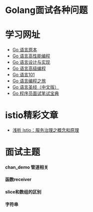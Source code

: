 Golang面试各种问题
==================

# 学习网址

* [Go 语言原本](https://golang.design/under-the-hood/)
* [Go 语言高性能编程](https://geektutu.com/post/high-performance-go.html)
* [Go 语言设计与实现](https://draveness.me/golang/)
* [Go 语言高级编程](http://books.studygolang.com/advanced-go-programming-book/)
* [Go 语言101](https://gfw.go101.org/)
* [Go 语言编程之旅](https://golang2.eddycjy.com/)
* [Go 语言圣经（中文版）](https://books.studygolang.com/gopl-zh/)
* [Go 程序员面试笔试宝典](https://golang.design/go-questions/interface/receiver/)

# istio精彩文章

* [浅析 Istio：服务治理之概念和原理](https://mp.weixin.qq.com/s/72xZqLscVsjLaGH1Yd9Pzw)

# 面试主题

#### chan_demo 管道相关

#### 函数receiver

#### slice和数组的区别

#### 字符串
